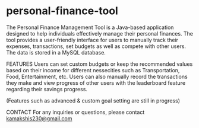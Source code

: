 # personal-finance-tool

The Personal Finance Management Tool is a Java-based application designed to help individuals 
effectively manage their personal finances. The tool provides a user-friendly interface for 
users to manually track their expenses, transactions, set budgets as well as compete with 
other users. The data is stored in a MySQL database.

FEATURES 
Users can set custom budgets or keep the recommended values based on their income for different 
nessecities such as Transportation, Food, Entertainment, etc. Users can also manually record the transactions
they make and view progress of other users with the leaderboard feature regarding their savings progress.

(Features such as advanced & custom goal setting are still in progress)

CONTACT 
For any inquiries or questions, please contact kamakshis230@gmail.com
